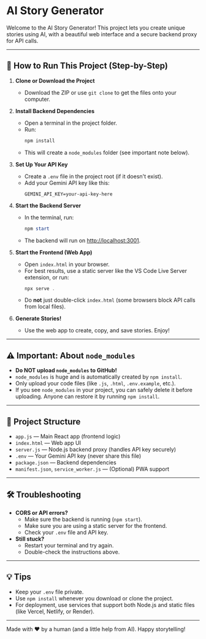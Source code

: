 # AI Story Generator

Welcome to the AI Story Generator! This project lets you create unique stories using AI, with a beautiful web interface and a secure backend proxy for API calls.

---

## 🚀 How to Run This Project (Step-by-Step)

1. **Clone or Download the Project**
   - Download the ZIP or use `git clone` to get the files onto your computer.

2. **Install Backend Dependencies**
   - Open a terminal in the project folder.
   - Run:
     ```powershell
     npm install
     ```
   - This will create a `node_modules` folder (see important note below).

3. **Set Up Your API Key**
   - Create a `.env` file in the project root (if it doesn't exist).
   - Add your Gemini API key like this:
     ```env
     GEMINI_API_KEY=your-api-key-here
     ```

4. **Start the Backend Server**
   - In the terminal, run:
     ```powershell
     npm start
     ```
   - The backend will run on [http://localhost:3001](http://localhost:3001).

5. **Start the Frontend (Web App)**
   - Open `index.html` in your browser.
   - For best results, use a static server like the VS Code Live Server extension, or run:
     ```powershell
     npx serve .
     ```
   - Do **not** just double-click `index.html` (some browsers block API calls from local files).

6. **Generate Stories!**
   - Use the web app to create, copy, and save stories. Enjoy!

---

## ⚠️ Important: About `node_modules`

- **Do NOT upload `node_modules` to GitHub!**
- `node_modules` is huge and is automatically created by `npm install`.
- Only upload your code files (like `.js`, `.html`, `.env.example`, etc.).
- If you see `node_modules` in your project, you can safely delete it before uploading. Anyone can restore it by running `npm install`.

---

## 📁 Project Structure

- `app.js` — Main React app (frontend logic)
- `index.html` — Web app UI
- `server.js` — Node.js backend proxy (handles API key securely)
- `.env` — Your Gemini API key (never share this file)
- `package.json` — Backend dependencies
- `manifest.json`, `service_worker.js` — (Optional) PWA support

---

## 🛠️ Troubleshooting

- **CORS or API errors?**
  - Make sure the backend is running (`npm start`).
  - Make sure you are using a static server for the frontend.
  - Check your `.env` file and API key.
- **Still stuck?**
  - Restart your terminal and try again.
  - Double-check the instructions above.

---

## 💡 Tips

- Keep your `.env` file private.
- Use `npm install` whenever you download or clone the project.
- For deployment, use services that support both Node.js and static files (like Vercel, Netlify, or Render).

---

Made with ❤️ by a human (and a little help from AI). Happy storytelling!
